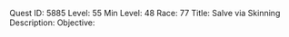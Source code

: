Quest ID: 5885
Level: 55
Min Level: 48
Race: 77
Title: Salve via Skinning
Description: 
Objective: 
